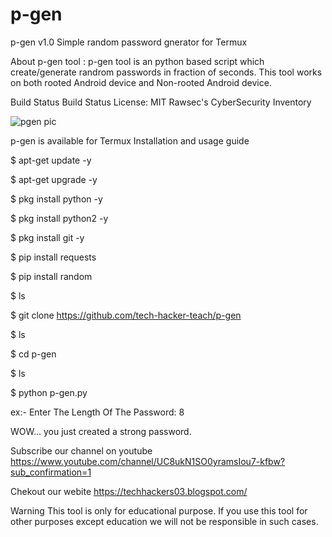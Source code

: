 # p-gen
p-gen v1.0
Simple random password gnerator for Termux

About p-gen tool :
p-gen tool is an python based script which create/generate randrom passwords in fraction of seconds. This tool works on both rooted Android device and Non-rooted Android device.

Build Status Build Status License: MIT Rawsec's CyberSecurity Inventory

![pgen pic](https://user-images.githubusercontent.com/62874053/79692257-be1a2d00-8281-11ea-8c11-b36a272eee3b.jpg)

p-gen is available for
Termux
Installation and usage guide


$ apt-get update -y

$ apt-get upgrade -y

$ pkg install python -y 

$ pkg install python2 -y

$ pkg install git -y

$ pip install requests

$ pip install random

$ ls

$ git clone https://github.com/tech-hacker-teach/p-gen

$ ls

$ cd p-gen

$ ls

$ python p-gen.py


ex:- Enter The Length Of The Password: 8


WOW... you just created a strong password.

Subscribe our channel on youtube
https://www.youtube.com/channel/UC8ukN1SO0yramsIou7-kfbw?sub_confirmation=1

Chekout our webite
https://techhackers03.blogspot.com/

Warning
This tool is only for educational purpose. If you use this tool for other purposes except education we will not be responsible in such cases.
